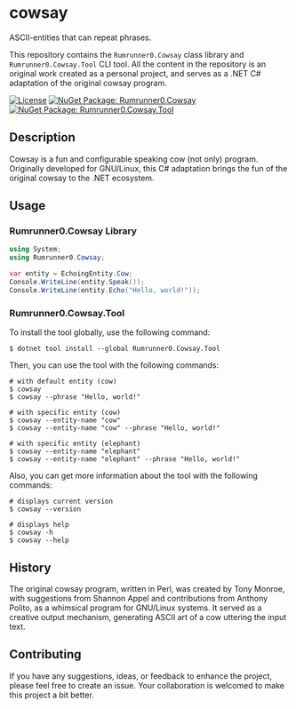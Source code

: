 # cowsay
ASCII-entities that can repeat phrases.

This repository contains the `Rumrunner0.Cowsay` class library and `Rumrunner0.Cowsay.Tool` CLI tool. All the content in the repository is an original work created as a personal project, and serves as a .NET C# adaptation of the original cowsay program.

[![License](https://img.shields.io/github/license/rumrunner0/cowsay?label=license)](https://github.com/rumrunner0/cowsay/blob/main/LICENSE)
[![NuGet Package: Rumrunner0.Cowsay](https://img.shields.io/nuget/v/Rumrunner0.Cowsay?label=nuget%3A%20Rumrunner0.Cowsay)](https://www.nuget.org/packages/Rumrunner0.Cowsay)
[![NuGet Package: Rumrunner0.Cowsay.Tool](https://img.shields.io/nuget/v/Rumrunner0.Cowsay.Tool?label=nuget%3A%20Rumrunner0.Cowsay.Tool)](https://www.nuget.org/packages/Rumrunner0.Cowsay.Tool)

## Description
Cowsay is a fun and configurable speaking cow (not only) program. Originally developed for GNU/Linux, this C# adaptation brings the fun of the original cowsay to the .NET ecosystem.

## Usage

### Rumrunner0.Cowsay Library

```csharp
using System;
using Rumrunner0.Cowsay;

var entity = EchoingEntity.Cow;
Console.WriteLine(entity.Speak());
Console.WriteLine(entity.Echo("Hello, world!"));
```

### Rumrunner0.Cowsay.Tool

To install the tool globally, use the following command:
```shell
$ dotnet tool install --global Rumrunner0.Cowsay.Tool
```

Then, you can use the tool with the following commands:
```shell
# with default entity (cow)
$ cowsay
$ cowsay --phrase "Hello, world!"

# with specific entity (cow)
$ cowsay --entity-name "cow"
$ cowsay --entity-name "cow" --phrase "Hello, world!"

# with specific entity (elephant)
$ cowsay --entity-name "elephant"
$ cowsay --entity-name "elephant" --phrase "Hello, world!"
```

Also, you can get more information about the tool with the following commands:
```shell
# displays current version
$ cowsay --version

# displays help
$ cowsay -h
$ cowsay --help
```

## History
The original cowsay program, written in Perl, was created by Tony Monroe, with suggestions from Shannon Appel and contributions from Anthony Polito, as a whimsical program for GNU/Linux systems. It served as a creative output mechanism, generating ASCII art of a cow uttering the input text.

## Contributing
If you have any suggestions, ideas, or feedback to enhance the project, please feel free to create an issue. Your collaboration is welcomed to make this project a bit better.